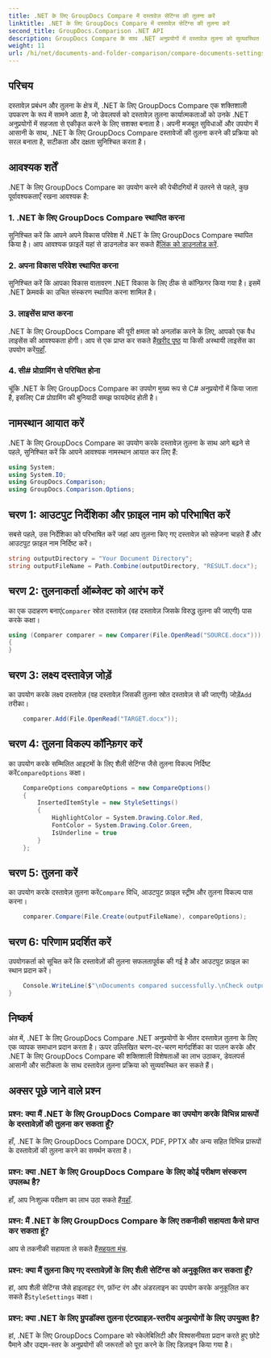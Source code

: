 ```yaml
---
title: .NET के लिए GroupDocs Compare में दस्तावेज़ सेटिंग्स की तुलना करें
linktitle: .NET के लिए GroupDocs Compare में दस्तावेज़ सेटिंग्स की तुलना करें
second_title: GroupDocs.Comparison .NET API
description: GroupDocs Compare के साथ .NET अनुप्रयोगों में दस्तावेज़ तुलना को सुव्यवस्थित करें। उन्नत सुविधाओं के साथ आसानी से दस्तावेज़ों की तुलना करें।
weight: 11
url: /hi/net/documents-and-folder-comparison/compare-documents-settings-dotnet/
---
```

## परिचय
दस्तावेज़ प्रबंधन और तुलना के क्षेत्र में, .NET के लिए GroupDocs Compare एक शक्तिशाली उपकरण के रूप में सामने आता है, जो डेवलपर्स को दस्तावेज़ तुलना कार्यात्मकताओं को उनके .NET अनुप्रयोगों में सहजता से एकीकृत करने के लिए सशक्त बनाता है। अपनी मजबूत सुविधाओं और उपयोग में आसानी के साथ, .NET के लिए GroupDocs Compare दस्तावेजों की तुलना करने की प्रक्रिया को सरल बनाता है, सटीकता और दक्षता सुनिश्चित करता है।
## आवश्यक शर्तें
.NET के लिए GroupDocs Compare का उपयोग करने की पेचीदगियों में उतरने से पहले, कुछ पूर्वावश्यकताएँ रखना आवश्यक है:
### 1. .NET के लिए GroupDocs Compare स्थापित करना
 सुनिश्चित करें कि आपने अपने विकास परिवेश में .NET के लिए GroupDocs Compare स्थापित किया है। आप आवश्यक फ़ाइलें यहां से डाउनलोड कर सकते हैं[लिंक को डाउनलोड करें](https://releases.groupdocs.com/comparison/net/).
### 2. अपना विकास परिवेश स्थापित करना
सुनिश्चित करें कि आपका विकास वातावरण .NET विकास के लिए ठीक से कॉन्फ़िगर किया गया है। इसमें .NET फ्रेमवर्क का उचित संस्करण स्थापित करना शामिल है।
### 3. लाइसेंस प्राप्त करना
.NET के लिए GroupDocs Compare की पूरी क्षमता को अनलॉक करने के लिए, आपको एक वैध लाइसेंस की आवश्यकता होगी। आप से एक प्राप्त कर सकते हैं[खरीद पृष्ठ](https://purchase.groupdocs.com/buy) या किसी अस्थायी लाइसेंस का उपयोग करें[यहाँ](https://purchase.groupdocs.com/temporary-license/).
### 4. सी# प्रोग्रामिंग से परिचित होना
चूंकि .NET के लिए GroupDocs Compare का उपयोग मुख्य रूप से C# अनुप्रयोगों में किया जाता है, इसलिए C# प्रोग्रामिंग की बुनियादी समझ फायदेमंद होती है।

## नामस्थान आयात करें
.NET के लिए GroupDocs Compare का उपयोग करके दस्तावेज़ तुलना के साथ आगे बढ़ने से पहले, सुनिश्चित करें कि आपने आवश्यक नामस्थान आयात कर लिए हैं:
```csharp
using System;
using System.IO;
using GroupDocs.Comparison;
using GroupDocs.Comparison.Options;
```
## चरण 1: आउटपुट निर्देशिका और फ़ाइल नाम को परिभाषित करें
सबसे पहले, उस निर्देशिका को परिभाषित करें जहां आप तुलना किए गए दस्तावेज़ को सहेजना चाहते हैं और आउटपुट फ़ाइल नाम निर्दिष्ट करें।
```csharp
string outputDirectory = "Your Document Directory";
string outputFileName = Path.Combine(outputDirectory, "RESULT.docx");
```
## चरण 2: तुलनाकर्ता ऑब्जेक्ट को आरंभ करें
 का एक उदाहरण बनाएं`Comparer` स्रोत दस्तावेज़ (वह दस्तावेज़ जिसके विरुद्ध तुलना की जाएगी) पास करके कक्षा।
```csharp
using (Comparer comparer = new Comparer(File.OpenRead("SOURCE.docx")))
{
}
```
## चरण 3: लक्ष्य दस्तावेज़ जोड़ें
 का उपयोग करके लक्ष्य दस्तावेज़ (वह दस्तावेज़ जिसकी तुलना स्रोत दस्तावेज़ से की जाएगी) जोड़ें`Add` तरीका।
```csharp
    comparer.Add(File.OpenRead("TARGET.docx"));
```
## चरण 4: तुलना विकल्प कॉन्फ़िगर करें
 का उपयोग करके सम्मिलित आइटमों के लिए शैली सेटिंग्स जैसे तुलना विकल्प निर्दिष्ट करें`CompareOptions` कक्षा।
```csharp
    CompareOptions compareOptions = new CompareOptions()
    {
        InsertedItemStyle = new StyleSettings()
        {
            HighlightColor = System.Drawing.Color.Red,
            FontColor = System.Drawing.Color.Green,
            IsUnderline = true
        }
    };
```
## चरण 5: तुलना करें
 का उपयोग करके दस्तावेज़ तुलना करें`Compare` विधि, आउटपुट फ़ाइल स्ट्रीम और तुलना विकल्प पास करना।
```csharp
    comparer.Compare(File.Create(outputFileName), compareOptions);
```
## चरण 6: परिणाम प्रदर्शित करें
उपयोगकर्ता को सूचित करें कि दस्तावेज़ों की तुलना सफलतापूर्वक की गई है और आउटपुट फ़ाइल का स्थान प्रदान करें।
```csharp
    Console.WriteLine($"\nDocuments compared successfully.\nCheck output in {Directory.GetCurrentDirectory()}.");
}
```

## निष्कर्ष
अंत में, .NET के लिए GroupDocs Compare .NET अनुप्रयोगों के भीतर दस्तावेज़ तुलना के लिए एक व्यापक समाधान प्रदान करता है। ऊपर उल्लिखित चरण-दर-चरण मार्गदर्शिका का पालन करके और .NET के लिए GroupDocs Compare की शक्तिशाली विशेषताओं का लाभ उठाकर, डेवलपर्स आसानी और सटीकता के साथ दस्तावेज़ तुलना प्रक्रिया को सुव्यवस्थित कर सकते हैं।
## अक्सर पूछे जाने वाले प्रश्न
### प्रश्न: क्या मैं .NET के लिए GroupDocs Compare का उपयोग करके विभिन्न प्रारूपों के दस्तावेज़ों की तुलना कर सकता हूँ?
हाँ, .NET के लिए GroupDocs Compare DOCX, PDF, PPTX और अन्य सहित विभिन्न प्रारूपों के दस्तावेज़ों की तुलना करने का समर्थन करता है।
### प्रश्न: क्या .NET के लिए GroupDocs Compare के लिए कोई परीक्षण संस्करण उपलब्ध है?
 हाँ, आप निःशुल्क परीक्षण का लाभ उठा सकते हैं[यहाँ](https://releases.groupdocs.com/).
### प्रश्न: मैं .NET के लिए GroupDocs Compare के लिए तकनीकी सहायता कैसे प्राप्त कर सकता हूं?
 आप से तकनीकी सहायता ले सकते हैं[सहयता मंच](https://forum.groupdocs.com/c/comparison/12).
### प्रश्न: क्या मैं तुलना किए गए दस्तावेज़ों के लिए शैली सेटिंग्स को अनुकूलित कर सकता हूँ?
 हां, आप शैली सेटिंग्स जैसे हाइलाइट रंग, फ़ॉन्ट रंग और अंडरलाइन का उपयोग करके अनुकूलित कर सकते हैं`StyleSettings` कक्षा।
### प्रश्न: क्या .NET के लिए ग्रुपडॉक्स तुलना एंटरप्राइज़-स्तरीय अनुप्रयोगों के लिए उपयुक्त है?
हां, .NET के लिए GroupDocs Compare को स्केलेबिलिटी और विश्वसनीयता प्रदान करते हुए छोटे पैमाने और उद्यम-स्तर के अनुप्रयोगों की जरूरतों को पूरा करने के लिए डिज़ाइन किया गया है।